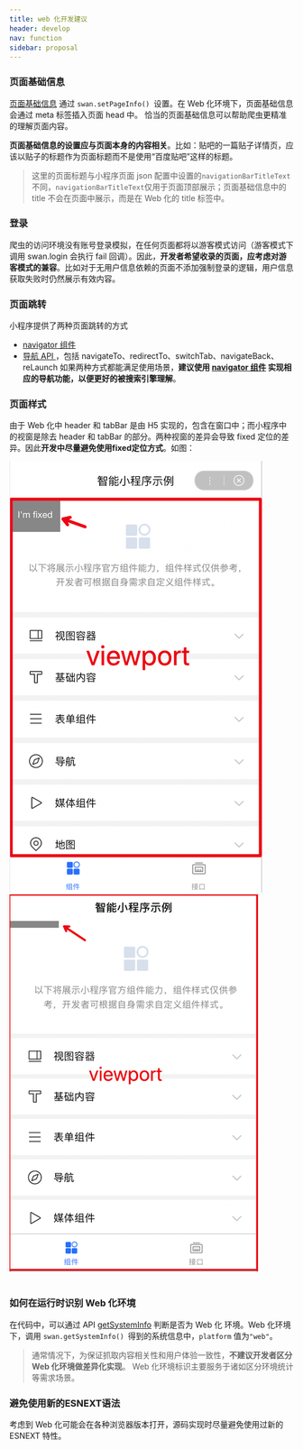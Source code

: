 ```yaml
---
title: web 化开发建议
header: develop
nav: function
sidebar: proposal
---
```

### 页面基础信息

[页面基础信息](https://smartprogram.baidu.com/docs/introduction/rank/#%E8%AE%BE%E7%BD%AE%E9%A1%B5%E9%9D%A2%E5%9F%BA%E7%A1%80%E4%BF%A1%E6%81%AF/) 通过 `swan.setPageInfo() `设置。在 Web 化环境下，页面基础信息会通过 meta 标签插入页面 head 中。
恰当的页面基础信息可以帮助爬虫更精准的理解页面内容。

**页面基础信息的设置应与页面本身的内容相关**。比如：贴吧的一篇贴子详情页，应该以贴子的标题作为页面标题而不是使用“百度贴吧”这样的标题。

> 这里的页面标题与小程序页面 json 配置中设置的`navigationBarTitleText`不同，`navigationBarTitleText`仅用于页面顶部展示；页面基础信息中的 title 不会在页面中展示，而是在 Web 化的 title 标签中。

### 登录
爬虫的访问环境没有账号登录模拟，在任何页面都将以游客模式访问（游客模式下调用 swan.login 会执行 fail 回调）。因此，**开发者希望收录的页面，应考虑对游客模式的兼容**。比如对于无用户信息依赖的页面不添加强制登录的逻辑，用户信息获取失败时仍然展示有效内容。

### 页面跳转
小程序提供了两种页面跳转的方式
- [navigator 组件](/develop/component/nav/)
- [导航 API ](https://smartprogram.baidu.com/docs/develop/api/show_tab/)，包括 navigateTo、redirectTo、switchTab、navigateBack、reLaunch
如果两种方式都能满足使用场景，**建议使用 [navigator 组件](/develop/component/nav/) 实现相应的导航功能，以便更好的被搜索引擎理解**。

### 页面样式
由于 Web 化中 header 和 tabBar 是由 H5 实现的，包含在窗口中；而小程序中的视窗是除去 header 和 tabBar 的部分。两种视窗的差异会导致 fixed 定位的差异。因此**开发中尽量避免使用fixed定位方式**。如图：

<div class="m-doc-custom-examples">
    <div class="m-doc-custom-examples-correct">
        <img src="../../../img/web/web3.png">
    </div>
    <div class="m-doc-custom-examples-correct">
        <img src="../../../img/web/web4.png">
    </div>
    <div class="m-doc-custom-examples-correct">
        <img src=" ">
    </div>     
</div>


### 如何在运行时识别 Web 化环境
在代码中，可以通过 API [getSystemInfo](https://smartprogram.baidu.com/docs/develop/api/device_sys/) 判断是否为 Web 化 环境。Web 化环境下，调用 `swan.getSystemInfo() `得到的系统信息中，`platform` 值为`"web"`。

> 通常情况下，为保证抓取内容相关性和用户体验一致性，**不建议开发者区分 Web 化环境做差异化实现**。
> Web 化环境标识主要服务于诸如区分环境统计等需求场景。

### 避免使用新的ESNEXT语法
考虑到 Web 化可能会在各种浏览器版本打开，源码实现时尽量避免使用过新的 ESNEXT 特性。




